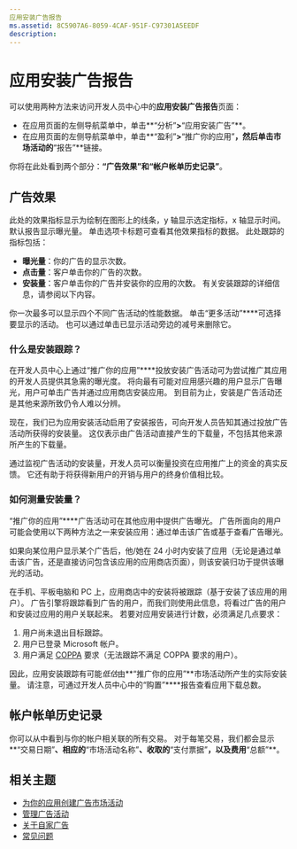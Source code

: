 ```yaml
---
应用安装广告报告
ms.assetid: 8C5907A6-8059-4CAF-951F-C97301A5EEDF
description: 
---
```


# 应用安装广告报告

可以使用两种方法来访问开发人员中心中的**应用安装广告报告**页面：

-   在应用页面的左侧导航菜单中，单击**“分析”**>**“应用安装广告”**。
-   在应用页面的左侧导航菜单中，单击**“盈利”**>**“推广你的应用”**，然后单击市场活动的**“报告”**链接。

你将在此处看到两个部分：**“广告效果”**和**“帐户帐单历史记录”**。

## 广告效果

此处的效果指标显示为绘制在图形上的线条，y 轴显示选定指标，x 轴显示时间。 默认报告显示曝光量。 单击选项卡标题可查看其他效果指标的数据。 此处跟踪的指标包括：

-   **曝光量**：你的广告的显示次数。
-   **点击量**：客户单击你的广告的次数。
-   **安装量**：客户单击你的广告并安装你的应用的次数。 有关安装跟踪的详细信息，请参阅以下内容。

你一次最多可以显示四个不同广告活动的性能数据。 单击“更多活动”****可选择要显示的活动。 也可以通过单击已显示活动旁边的减号来删除它。

### 什么是安装跟踪？

在开发人员中心上通过“推广你的应用”****投放安装广告活动可为尝试推广其应用的开发人员提供其急需的曝光度。 将向最有可能对应用感兴趣的用户显示广告曝光，用户可单击广告并通过应用商店安装应用。 到目前为止，安装是广告活动还是其他来源所致仍令人难以分辨。

现在，我们已为应用安装活动启用了安装报告，可向开发人员告知其通过投放广告活动所获得的安装量。 这仅表示由广告活动直接产生的下载量，不包括其他来源所产生的下载量。

通过监视广告活动的安装量，开发人员可以衡量投资在应用推广上的资金的真实反馈。 它还有助于将获得新用户的开销与用户的终身价值相比较。

### 如何测量安装量？

“推广你的应用”****广告活动可在其他应用中提供广告曝光。 广告所面向的用户可能会使用以下两种方法之一来安装应用：通过单击该广告或基于查看广告曝光。

如果向某位用户显示某个广告后，他/她在 24 小时内安装了应用（无论是通过单击该广告，还是直接访问包含该应用的应用商店页面），则该安装归功于提供该曝光的活动。

在手机、平板电脑和 PC 上，应用商店中的安装将被跟踪（基于安装了该应用的用户）。 广告引擎将跟踪看到广告的用户，而我们则使用此信息，将看过广告的用户和安装过应用的用户关联起来。 若要对应用安装进行计数，必须满足几点要求：

1.  用户尚未退出目标跟踪。
2.  用户已登录 Microsoft 帐户。
3.  用户满足 [COPPA](http://go.microsoft.com/fwlink?LinkId=536558) 要求（无法跟踪不满足 COPPA 要求的用户）。

因此，应用安装跟踪有可能*低估*由**“推广你的应用”**市场活动所产生的实际安装量。 请注意，可通过开发人员中心中的“购置”****报告查看应用下载总数。

## 帐户帐单历史记录

你可以从中看到与你的帐户相关联的所有交易。 对于每笔交易，我们都会显示**“交易日期”**、相应的**“市场活动名称”**、收取的**“支付票据”**，以及费用**“总额”**。

## 相关主题

* [为你的应用创建广告市场活动](create-an-ad-campaign-for-your-app.md)
* [管理广告活动](managing-your-ad-campaign.md)
* [关于自家广告](about-house-ads.md)
* [常见问题](common-questions.md)
 

 






<!--HONumber=Mar16_HO1-->


